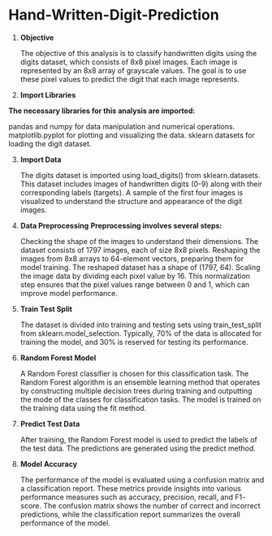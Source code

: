 # Hand-Written-Digit-Prediction
1. **Objective**

    The objective of this analysis is to classify handwritten digits using the digits dataset, which consists of 8x8 pixel images. Each image is represented by an 8x8 array of grayscale values. The goal is to use     these pixel values to predict the digit that each image represents.

2. **Import Libraries**

  **The necessary libraries for this analysis are imported:**

  pandas and numpy for data manipulation and numerical operations.
  matplotlib.pyplot for plotting and visualizing the data.
  sklearn.datasets for loading the digit dataset.

3. **Import Data**

    The digits dataset is imported using load_digits() from sklearn.datasets. This dataset includes images of handwritten digits (0-9) along with their corresponding labels (targets). A sample of the first four       images is visualized to understand the structure and appearance of the digit images.

4. **Data Preprocessing**
  **Preprocessing involves several steps:**

    Checking the shape of the images to understand their dimensions. The dataset consists of 1797 images, each of size 8x8 pixels.
    Reshaping the images from 8x8 arrays to 64-element vectors, preparing them for model training. The reshaped dataset has a shape of (1797, 64).
    Scaling the image data by dividing each pixel value by 16. This normalization step ensures that the pixel values range between 0 and 1, which can improve model performance.

5. **Train Test Split**

    The dataset is divided into training and testing sets using train_test_split from sklearn.model_selection. Typically, 70% of the data is allocated for training the model, and 30% is reserved for testing its       performance.

6. **Random Forest Model**

    A Random Forest classifier is chosen for this classification task. The Random Forest algorithm is an ensemble learning method that operates by constructing multiple decision trees during training and              outputting the mode of the classes for classification tasks. The model is trained on the training data using the fit method.

7. **Predict Test Data**

    After training, the Random Forest model is used to predict the labels of the test data. The predictions are generated using the predict method.

8. **Model Accuracy**

    The performance of the model is evaluated using a confusion matrix and a classification report. These metrics provide insights into various performance measures such as accuracy, precision, recall, and F1-        score. The confusion matrix shows the number of correct and incorrect predictions, while the classification report summarizes the overall performance of the model.

